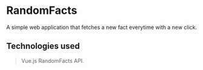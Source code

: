 # RandomFacts

A simple web application that fetches a new fact everytime with a new click.

## Technologies used
> Vue.js
> RandomFacts API. 
  
	
